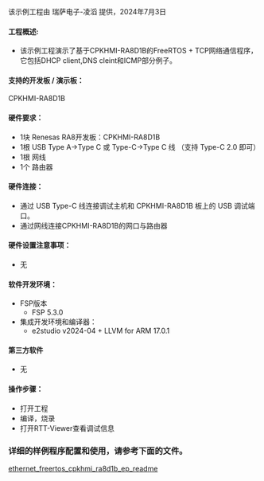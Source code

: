 该示例工程由 瑞萨电子-凌滔 提供，2024年7月3日

#### 工程概述:
* 该示例工程演示了基于CPKHMI-RA8D1B的FreeRTOS + TCP网络通信程序，它包括DHCP client,DNS cleint和ICMP部分例子。 

#### 支持的开发板 / 演示板：
CPKHMI-RA8D1B

#### 硬件要求：
* 1块 Renesas RA8开发板：CPKHMI-RA8D1B
* 1根 USB Type A->Type C 或 Type-C->Type C 线 （支持 Type-C 2.0 即可）
* 1根 网线
* 1个 路由器

#### 硬件连接：
* 通过 USB Type-C 线连接调试主机和 CPKHMI-RA8D1B 板上的 USB 调试端口。
* 通过网线连接CPKHMI-RA8D1B的网口与路由器

#### 硬件设置注意事项：
* 无

#### 软件开发环境：
* FSP版本
  * FSP 5.3.0
* 集成开发环境和编译器：
  * e2studio v2024-04 + LLVM for ARM 17.0.1

#### 第三方软件
* 无

#### 操作步骤：
* 打开工程
* 编译，烧录
* 打开RTT-Viewer查看调试信息


### 详细的样例程序配置和使用，请参考下面的文件。
[ethernet_freertos_cpkhmi_ra8d1b_ep_readme](ethernet_freertos_cpkhmi_ra8d1b_ep_readme.md)

